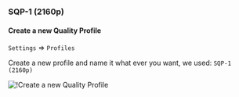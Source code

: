 ### SQP-1 (2160p)

#### Create a new Quality Profile

`Settings` => `Profiles`

Create a new profile and name it what ever you want, we used: `SQP-1 (2160p)`

![!Create a new Quality Profile](/SQP/images/1-4k-newqp-sqp1.png)
